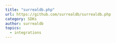 ```yaml
---
title: "surrealdb.php"
url: https://github.com/surrealdb/surrealdb.php
category: SDKs
author: surrealdb
topics:
  - integrations
---
```


